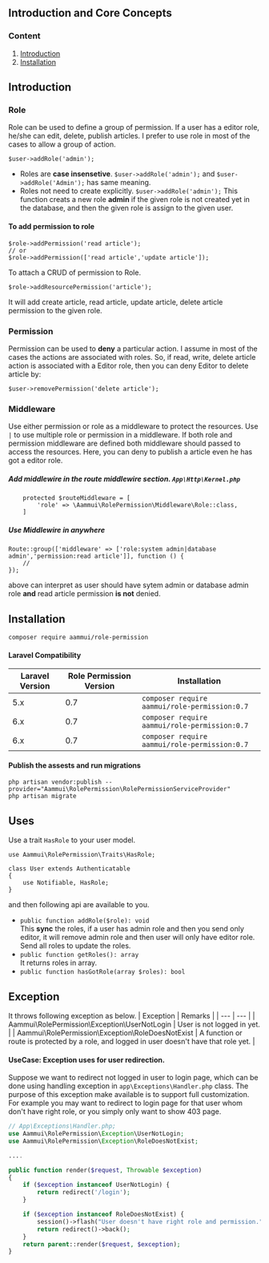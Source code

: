 ## Introduction and Core Concepts


### Content
1. [Introduction](https://github.com/bedus-creation/role-permission#introduction)
2. [Installation](https://github.com/bedus-creation/role-permission#installation)


## Introduction 
### Role
Role can be used to define a group of permission. If a user has a editor role, he/she can edit, delete, publish articles. I prefer to use role in most of the cases to allow a group of action.
```
$user->addRole('admin');
```  
* Roles are **case insensetive**. ```$user->addRole('admin');``` and ```$user->addRole('Admin');``` has same meaning.
* Roles not need to create explicitly. ```$user->addRole('admin');``` This function creats a new role **admin** if the given role is not created yet in the database, and then the given role is assign to the given user.  
#### To add permission to role
```
$role->addPermission('read article');
// or 
$role->addPermission(['read article','update article']);
```
To attach a CRUD of permission to Role.
```
$role->addResourcePermission('article');
```
It will add create article, read article, update article, delete article permission to the given role. 

### Permission
Permission can be used to **deny** a particular action. I assume in most of the cases the actions are associated with roles. So, if read, write, delete article action is associated with a Editor role, then you can deny Editor to delete article by:
```  
$user->removePermission('delete article');
```
### Middleware
Use either permission or role as a middleware to protect the resources. Use `|` to use multiple role or permission in a  middleware. If both role and permission middleware are defined both middleware should passed to access the resources. Here, you can deny to publish a article even he has got a editor role.
##### Add middlewire in the route middlewire section. ```App\Http\Kernel.php```
```
    protected $routeMiddleware = [
        'role' => \Aammui\RolePermission\Middleware\Role::class,
    ]
```
##### Use Middlewire in anywhere
```
Route::group(['middleware' => ['role:system admin|database admin','permission:read article']], function () {
    //
});
```
above can interpret as user should have sytem admin or database admin role **and** read article permission **is not** denied.

## Installation
```
composer require aammui/role-permission
```

#### Laravel Compatibility 
| Laravel Version | Role Permission Version | Installation |
| --- | --- | --- |
| 5.x | 0.7 | ```composer require aammui/role-permission:0.7``` |
| 6.x | 0.7 | ```composer require aammui/role-permission:0.7``` |
| 6.x | 0.7 | ```composer require aammui/role-permission:0.7``` |



#### Publish the assests and run migrations 
```
php artisan vendor:publish --provider="Aammui\RolePermission\RolePermissionServiceProvider"
php artisan migrate
```


## Uses
Use a trait ```HasRole``` to your user model.
```
use Aammui\RolePermission\Traits\HasRole;

class User extends Authenticatable
{
    use Notifiable, HasRole;
}
```
and then following api are available to you.
* ```public function addRole($role): void ```  
This **sync** the roles, if a user has admin role and then you send only editor, it will remove admin role and then user will only have editor role. Send all roles to update the roles.
* ```public function getRoles(): array```  
It returns roles in array.
* ```public function hasGotRole(array $roles): bool```

## Exception
It throws following exception as below.
| Exception | Remarks |
| --- | --- |
| Aammui\RolePermission\Exception\UserNotLogin | User is not logged in yet. |
| Aammui\RolePermission\Exception\RoleDoesNotExist | A function or route is protected by a role, and logged in user doesn't have that role yet. |

#### UseCase: Exception uses for user redirection.
Suppose we want to redirect not logged in user to login page, which can be done using handling exception in ```app\Exceptions\Handler.php``` class. The purpose of this exception make available is to support full customization. For example you may want to redirect to login page for that user whom don't have right role, or you simply only want to show 403 page.
```php
// App\Exceptions\Handler.php;
use Aammui\RolePermission\Exception\UserNotLogin;
use Aammui\RolePermission\Exception\RoleDoesNotExist;

....

public function render($request, Throwable $exception)
{
    if ($exception instanceof UserNotLogin) {
        return redirect('/login');
    }

    if ($exception instanceof RoleDoesNotExist) {
        session()->flash("User doesn't have right role and permission.");
        return redirect()->back();
    }
    return parent::render($request, $exception);
}
```
